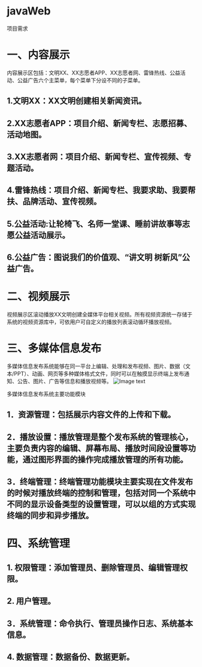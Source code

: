 # javaWeb
项目需求

# 一、内容展示
内容展示区包括：文明XX、XX志愿者APP、XX志愿者网、雷锋热线、公益活动、公益广告六个主菜单，每个菜单下分设不同的子菜单。
## 1.文明XX：XX文明创建相关新闻资讯。
## 2.XX志愿者APP：项目介绍、新闻专栏、志愿招募、活动地图。
## 3.XX志愿者网：项目介绍、新闻专栏、宣传视频、专题活动。
## 4.雷锋热线：项目介绍、新闻专栏、我要求助、我要帮扶、品牌活动、宣传视频。
## 5.公益活动:让轮椅飞、名师一堂课、睡前讲故事等志愿公益活动展示。
## 6.公益广告：图说我们的价值观、“讲文明 树新风”公益广告。
# 二、视频展示
视频展示区滚动播放XX文明创建全媒体平台相关视频。所有视频资源统一存储于系统的视频资源库中，可依用户可自定义的播放列表滚动循环播放视频。
# 三、多媒体信息发布
多媒体信息发布系统能够在同一平台上编辑、处理和发布视频、图片、数据（文本/PPT）、动画、网页等多种媒体格式文件，同时可以在触摸显示终端上发布通知、公告、图片、广告等信息和播放视频等。
 ![Image text](https://github.com/darren-phang/javaWeb/blob/master/src/structure.jpg)
 
多媒体信息发布系统主要功能模块
## 1．资源管理：包括展示内容文件的上传和下载。
## 2．播放设置：播放管理是整个发布系统的管理核心，主要负责内容的编辑、屏幕布局、播放时间段设置等功能，通过图形界面的操作完成播放管理的所有功能。
## 3．终端管理：终端管理功能模块主要实现在文件发布的时候对播放终端的控制和管理，包括对同一个系统中不同的显示设备类型的设置管理，可以以组的方式实现终端的同步和异步播放。
# 四、系统管理
## 1. 权限管理：添加管理员、删除管理员、编辑管理权限。
## 2. 用户管理。
## 3．系统管理：命令执行、管理员操作日志、系统基本信息。
## 4. 数据管理：数据备份、数据更新。

